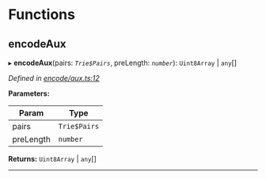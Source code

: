 

# Functions

<a id="encodeaux"></a>

##  encodeAux

▸ **encodeAux**(pairs: *`Trie$Pairs`*, preLength: *`number`*):  `Uint8Array` &#124; `any`[]

*Defined in [encode/aux.ts:12](https://github.com/polkadot-js/common/blob/1fb1f9d/packages/trie-hash/src/encode/aux.ts#L12)*

**Parameters:**

| Param | Type |
| ------ | ------ |
| pairs | `Trie$Pairs` |
| preLength | `number` |

**Returns:**  `Uint8Array` &#124; `any`[]

___

